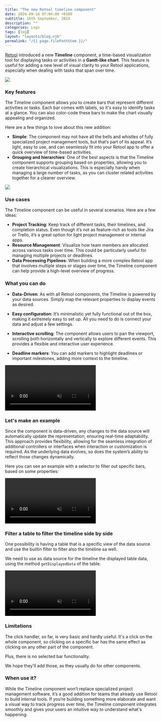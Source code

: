 ```yaml
---
title: "The new Retool timeline component"
date: 2024-09-16 07:04:00 +0100
subtitle: 16th September, 2024
description: ""
categories: Logs
tags: [log]
layout: "layouts/blog.njk"
permalink: "/{{ page.filePathStem }}/"
---
```




[Retool](https://retool.com/) introduced a new **Timeline** component, a time-based visualization tool for displaying tasks or activities in a **Gantt-like chart**. This feature is useful for adding a new level of visual clarity to your Retool applications, especially when dealing with tasks that span over time.

![](/assets/blog/the-new-retool-timeline-component/01.png)

### Key features

The Timeline component allows you to create bars that represent different activities or tasks. Each bar comes with labels, so it's easy to identify tasks at a glance. You can also color-code these bars to make the chart visually appealing and organized.

Here are a few things to love about this new addition:

- **Simple**: The component may not have all the bells and whistles of fully specialized project management tools, but that’s part of its appeal. It’s light, easy to use, and can seamlessly fit into your Retool app to offer a quick overview of time-based activities.
- **Grouping and hierarchies**: One of the best aspects is that the Timeline component supports grouping based on properties, allowing you to create hierarchical visualizations. This is especially handy when managing a large number of tasks, as you can cluster related activities together for a cleaner overview.

![](/assets/blog/the-new-retool-timeline-component/02.png)

### Use cases

The Timeline component can be useful in several scenarios. Here are a few ideas:

- **Project Tracking**: Keep track of different tasks, their timelines, and completion status. Even though it’s not as feature-rich as tools like Jira or Trello, it’s a great option for light project management or internal apps.
- **Resource Management**: Visualize how team members are allocated across various tasks over time. This could be particularly useful for managing multiple projects or deadlines.
- **Data Processing Pipelines**: When building a more complex Retool app that involves multiple steps or stages over time, the Timeline component can help provide a high-level overview of progress.



### What you can do

- **Data-Driven**: As with all Retool components, the Timeline is powered by your data sources. Simply map the relevant properties to display events as desired.
- **Easy configuration**: It’s minimalistic yet fully functional out of the box, making it extremely easy to set up. All you need to do is connect your data and adjust a few settings.

- **Interactive scrolling**: The component allows users to pan the viewport, scrolling both horizontally and vertically to explore different events. This provides a flexible and interactive user experience.

- **Deadline markers**: You can add markers to highlight deadlines or important milestones, adding more context to the timeline.

<video autoplay muted loop src="/assets/blog/the-new-retool-timeline-component/05.mp4"></video>

### Let's make an example 

Since the component is data-driven, any changes to the data source will automatically update the representation, ensuring real-time adaptability. This approach provides flexibility, allowing for the seamless integration of additional controllers or interfaces when interaction or customization is required. As the underlying data evolves, so does the system’s ability to reflect those changes dynamically.

Here you can see an example with a selector to filter out specific bars, based on some properties:

<video autoplay muted loop src="/assets/blog/the-new-retool-timeline-component/03.mp4"></video>



### Filter a table to filter the timeline side by side

One possibility is having a table that is a specific view of the data source and use the builtin filter to filter also the timeline sa well.

We need to use as data source for the timeline the displayed table data, using the method `getDisplayedData` of the table.

<video autoplay muted loop src="/assets/blog/the-new-retool-timeline-component/06.mp4"></video>





### Limitations

The click handler, so far, is very basic and hardly useful. It's a click on the whole component, so clicking on a specific bar has the same effect as clicking on any other part of the component.

Plus, there is no selected bar functionality.

We hope they'll add those, as they usually do for other components.





### When use it?

While the Timeline component won’t replace specialized project management software, it’s a good addition for teams that already use Retool to build internal tools. If you’re building something more elaborate and want a visual way to track progress over time, the Timeline component integrates smoothly and gives your users an intuitive way to understand what's happening.


